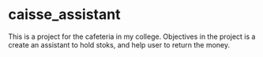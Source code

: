 # caisse_assistant
This is a project for the cafeteria in my college. Objectives in the project is a create an assistant to hold stoks, and help user to return the money.
